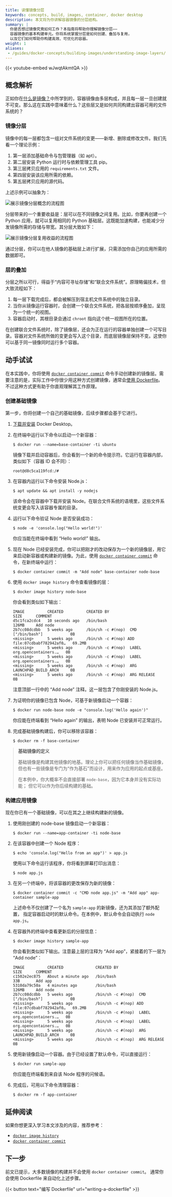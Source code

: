 ```yaml
---
title: 读懂镜像分层
keywords: concepts, build, images, container, docker desktop
description: 本文将为你讲解容器镜像的分层结构。
summary: |
  你是否想过镜像究竟如何工作？本指南将帮助你理解镜像分层——
  容器镜像的基本构建单元。你将系统掌握分层是如何创建、叠加与复用，
  以及它们如何帮助你构建高效、可优化的容器。
weight: 1
aliases: 
 - /guides/docker-concepts/building-images/understanding-image-layers/
---
```


{{< youtube-embed wJwqtAkmtQA >}}

## 概念解析

正如你在[什么是镜像？](../the-basics/what-is-an-image/)中所学到的，容器镜像由多层构成，并且每一层一旦创建就不可变。那么这在实践中意味着什么？这些层又是如何共同构建出容器可用的文件系统的？

### 镜像分层

镜像中的每一层都包含一组对文件系统的变更——新增、删除或修改文件。我们先看一个理论示例：

1. 第一层添加基础命令与包管理器（如 apt）。
2. 第二层安装 Python 运行时与依赖管理工具 pip。
3. 第三层拷贝应用的 `requirements.txt` 文件。
4. 第四层安装该应用所需的依赖。
5. 第五层拷贝应用的源代码。

上述示例可以抽象为：

![展示镜像分层概念的流程图](images/container_image_layers.webp?border=true)

分层带来的一个重要收益是：层可以在不同镜像之间复用。比如，你要再创建一个 Python 应用，就可以复用相同的 Python 基础层。这既能加速构建，也能减少分发镜像所需的存储与带宽。其分层大致如下：

![展示镜像分层复用收益的流程图](images/container_image_layer_reuse.webp?border=true)

通过分层，你可以在他人镜像的基础层上进行扩展，只需添加你自己的应用所需的数据即可。

### 层的叠加

分层之所以可行，得益于“内容可寻址存储”和“联合文件系统”。原理略偏技术，但大致流程如下：

1. 每一层下载完成后，都会被解压到宿主机文件系统中的独立目录。
2. 当你从镜像运行容器时，会创建一个联合文件系统，把各层按顺序叠加，呈现为一个统一的视图。
3. 容器启动时，其根目录会通过 `chroot` 指向这个统一视图所在的位置。

在创建联合文件系统时，除了镜像层，还会为正在运行的容器单独创建一个可写目录。容器对文件系统所做的变更会写入这个目录，而底层镜像层保持不变。这使你可以基于同一镜像同时运行多个容器。

## 动手试试

在本实践中，你将使用 [`docker container commit`](https://docs.docker.com/reference/cli/docker/container/commit/) 命令手动创建新的镜像层。需要注意的是，实际工作中你很少用这种方式创建镜像，通常会[使用 Dockerfile](./writing-a-dockerfile.md)。不过这种方式更有助于你直观理解其工作原理。

### 创建基础镜像

第一步，你将创建一个自己的基础镜像，后续步骤都会基于它进行。

1. [下载并安装](https://www.docker.com/products/docker-desktop/) Docker Desktop。

2. 在终端中运行以下命令以启动一个新容器：

    ```console
    $ docker run --name=base-container -ti ubuntu
    ```

    镜像下载并启动容器后，你会看到一个新的命令提示符。它运行在容器内部，类似如下（容器 ID 会不同）：

    ```console
    root@d8c5ca119fcd:/#
    ```

3. 在容器内运行以下命令安装 Node.js：

    ```console
    $ apt update && apt install -y nodejs
    ```

    该命令会在容器中下载并安装 Node。在联合文件系统的语境里，这些文件系统变更会写入该容器专属的目录。

4. 运行以下命令验证 Node 是否安装成功：

    ```console
    $ node -e 'console.log("Hello world!")'
    ```

    你应当能在终端中看到 “Hello world!” 输出。

5. 现在 Node 已经安装完成，你可以把刚才的改动保存为一个新的镜像层，用它来启动新容器或构建新的镜像。为此，使用 [`docker container commit`](https://docs.docker.com/reference/cli/docker/container/commit/) 命令，在新终端中运行：

    ```console
    $ docker container commit -m "Add node" base-container node-base
    ```

6. 使用 `docker image history` 命令查看镜像的层：

    ```console
    $ docker image history node-base
    ```

    你会看到类似如下输出：

    ```console
    IMAGE          CREATED          CREATED BY                                      SIZE      COMMENT
    d5c1fca2cdc4   10 seconds ago   /bin/bash                                       126MB     Add node
    2b7cc08dcdbb   5 weeks ago      /bin/sh -c #(nop)  CMD ["/bin/bash"]            0B
    <missing>      5 weeks ago      /bin/sh -c #(nop) ADD file:07cdbabf782942af0…   69.2MB
    <missing>      5 weeks ago      /bin/sh -c #(nop)  LABEL org.opencontainers.…   0B
    <missing>      5 weeks ago      /bin/sh -c #(nop)  LABEL org.opencontainers.…   0B
    <missing>      5 weeks ago      /bin/sh -c #(nop)  ARG LAUNCHPAD_BUILD_ARCH     0B
    <missing>      5 weeks ago      /bin/sh -c #(nop)  ARG RELEASE                  0B
    ```

    注意顶部一行中的 “Add node” 注释。这一层包含了你刚安装的 Node.js。

7. 为证明你的镜像已包含 Node，可基于新镜像启动一个容器：

    ```console
    $ docker run node-base node -e "console.log('Hello again')"
    ```

    你应能在终端看到 “Hello again” 的输出，表明 Node 已安装并可正常运行。

8. 完成基础镜像构建后，你可以移除该容器：

    ```console
    $ docker rm -f base-container
    ```

> **基础镜像的定义**
>
> 基础镜像是构建其他镜像的地基。理论上你可以把任何镜像当作基础镜像，
> 但也有一些镜像是专门为“作为基石”而设计，用来作为应用的起点或基座。
>
> 在本例中，你大概率不会直接部署 `node-base`，因为它本身并没有实际功能；
> 但它可以作为你后续构建的基础。

### 构建应用镜像

现在你已有一个基础镜像，可以在其之上继续构建新的镜像。

1. 使用刚创建的 node-base 镜像启动一个新容器：

    ```console
    $ docker run --name=app-container -ti node-base
    ```

2. 在该容器中创建一个 Node 程序：

    ```console
    $ echo 'console.log("Hello from an app")' > app.js
    ```

    使用以下命令运行该程序，你将看到屏幕打印出消息：

    ```console
    $ node app.js
    ```

3. 在另一个终端中，将该容器的更改保存为新的镜像：

    ```console
    $ docker container commit -c "CMD node app.js" -m "Add app" app-container sample-app
    ```

    上述命令不仅创建了一个名为 `sample-app` 的新镜像，还为其添加了额外配置，
    指定容器启动时的默认命令。在本例中，默认命令会自动执行 `node app.js`。

4. 在容器外的终端中查看更新后的分层信息：

    ```console
    $ docker image history sample-app
    ```

    你会看到类似如下输出。注意最上层的注释为 “Add app”，紧接着的下一层为 “Add node”：

    ```console
    IMAGE          CREATED              CREATED BY                                      SIZE      COMMENT
    c1502e2ec875   About a minute ago   /bin/bash                                       33B       Add app
    5310da79c50a   4 minutes ago        /bin/bash                                       126MB     Add node
    2b7cc08dcdbb   5 weeks ago          /bin/sh -c #(nop)  CMD ["/bin/bash"]            0B
    <missing>      5 weeks ago          /bin/sh -c #(nop) ADD file:07cdbabf782942af0…   69.2MB
    <missing>      5 weeks ago          /bin/sh -c #(nop)  LABEL org.opencontainers.…   0B
    <missing>      5 weeks ago          /bin/sh -c #(nop)  LABEL org.opencontainers.…   0B
    <missing>      5 weeks ago          /bin/sh -c #(nop)  ARG LAUNCHPAD_BUILD_ARCH     0B
    <missing>      5 weeks ago          /bin/sh -c #(nop)  ARG RELEASE                  0B
    ```

5. 使用新镜像启动一个容器。由于已经设置了默认命令，可以直接运行：

    ```console
    $ docker run sample-app
    ```

    你应能在终端看到来自该 Node 程序的问候语。

6. 完成后，可用以下命令清理容器：

    ```console
    $ docker rm -f app-container
    ```

## 延伸阅读

如果你想更深入学习本文涉及的内容，推荐参考：

* [`docker image history`](/reference/cli/docker/image/history/)
* [`docker container commit`](/reference/cli/docker/container/commit/)

## 下一步

前文已提示，大多数镜像的构建并不会使用 `docker container commit`。
通常你会使用 Dockerfile 来自动化上述步骤。

{{< button text="编写 Dockerfile" url="writing-a-dockerfile" >}}
